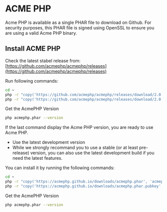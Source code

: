 # ACME PHP

Acme PHP is available as a single PHAR file to download on Github. For security purposes, this PHAR file is signed using OpenSSL to ensure you are using a valid Acme PHP binary.

## Install ACME PHP

Check the latest stabel release from: [https://github.com/acmephp/acmephp/releases](https://github.com/acmephp/acmephp/releases)

Run following commands:

```sh
cd ~
php -r "copy('https://github.com/acmephp/acmephp/releases/download/2.0.0/acmephp.phar', 'acmephp.phar');"
php -r "copy('https://github.com/acmephp/acmephp/releases/download/2.0.0/acmephp.phar.pubkey', 'acmephp.phar.pubkey');"
```

Get the AcmePHP Version

```sh
php acmephp.phar --version
```

If the last command display the Acme PHP version, you are ready to use Acme PHP.

- Use the latest development version
- While we strongly recommand you to use a stable (or at least pre-release) version, you can also use the latest development build if you need the latest features.

You can install it by running the following commands:

```sh
cd ~
php -r "copy('https://acmephp.github.io/downloads/acmephp.phar', 'acmephp.phar');"
php -r "copy('https://acmephp.github.io/downloads/acmephp.phar.pubkey', 'acmephp.phar.pubkey');"
```

Get the AcmePHP Version

```sh
php acmephp.phar --version
```
